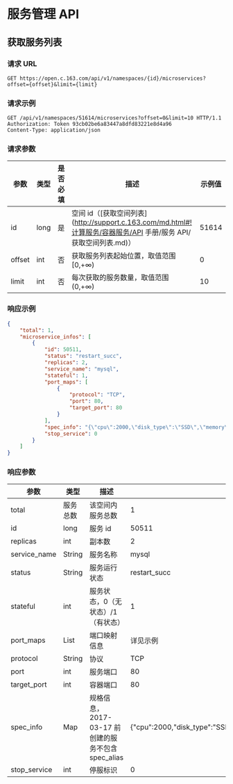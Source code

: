 # 服务管理 API

## 获取服务列表

### 请求 URL

`GET https://open.c.163.com/api/v1/namespaces/{id}/microservices?offset={offset}&limit={limit}`

### 请求示例

```http
GET /api/v1/namespaces/51614/microservices?offset=0&limit=10 HTTP/1.1
Authorization: Token 93cb02be6a83447a8dfd83221e8d4a96
Content-Type: application/json
```
### 请求参数

|  参数  | 类型 | 是否必填 |                   描述                  | 示例值 |
| ------ | ---- | -------- | --------------------------------------- | ------ |
| id     | long | 是       | 空间 id（[获取空间列表](http://support.c.163.com/md.html#!计算服务/容器服务/API 手册/服务 API/获取空间列表.md)） |  51614 |
| offset | int  | 否       | 获取服务列表起始位置，取值范围 [0,+∞)   |      0 |
| limit  | int  | 否       | 每次获取的服务数量，取值范围 (0,+∞)     |     10 |


### 响应示例

```json
{
    "total": 1,
    "microservice_infos": [
        {
            "id": 50511,
            "status": "restart_succ",
            "replicas": 2,
            "service_name": "mysql",
            "stateful": 1,
            "port_maps": [
                {
                    "protocol": "TCP",
                    "port": 80,
                    "target_port": 80
                }
            ],
            "spec_info": "{\"cpu\":2000,\"disk_type\":\"SSD\",\"memory\":2147483648,\"spec_alias\":\"C2M2S20\",\"storage\":20}",  //2017-03-17 前创建的服务不包含 spec_alias
            "stop_service": 0
        }
    ]
}
```

### 响应参数

|     参数     |   类型   |                        描述                        |                                                示例值                                                |
|--------------|----------|----------------------------------------------------|------------------------------------------------------------------------------------------------------|
| total        | 服务总数 | 该空间内服务总数                                   | 1                                                                                                    |
| id           | long     | 服务 id                                            | 50511                                                                                                |
| replicas     | int      | 副本数                                             | 2                                                                                                    |
| service_name | String   | 服务名称                                           | mysql                                                                                                |
| status       | String   | 服务运行状态                                       | restart_succ                                                                                         |
| stateful     | int      | 服务状态，0（无状态）/1（有状态）                  | 1                                                                                                    |
| port_maps    | List     | 端口映射信息                                       | 详见示例                                                                                             |
| protocol     | String   | 协议                                               | TCP                                                                                                  |
| port         | int      | 服务端口                                           | 80                                                                                                   |
| target_port  | int      | 容器端口                                           | 80                                                                                                   |
| spec_info    | Map      | 规格信息，2017-03-17 前创建的服务不包含 spec_alias | {\"cpu\":2000,\"disk_type\":\"SSD\",\"memory\":2147483648,\"spec_alias\":\"C2M2S20\",\"storage\":20} |
| stop_service | int      | 停服标识                                           | 0                                                                                                    |
